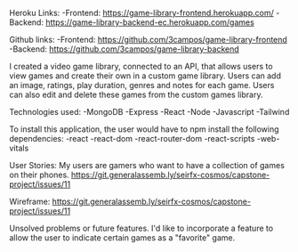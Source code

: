 Heroku Links:
-Frontend: https://game-library-frontend.herokuapp.com/
-Backend: https://game-library-backend-ec.herokuapp.com/games

Github links:
-Frontend: https://github.com/3campos/game-library-frontend
-Backend: https://github.com/3campos/game-library-backend

I created a video game library, connected to an API, that allows users to view games and create their own in a custom game library. Users can add an image, ratings, play duration, genres and notes for each game. Users can also edit and delete these games from the custom games library.


Technologies used:
-MongoDB
-Express
-React
-Node
-Javascript
-Tailwind

To install this application, the user would have to npm install the following dependencies:
-react
-react-dom
-react-router-dom
-react-scripts
-web-vitals

User Stories:
My users are gamers who want to have a collection of games on their phones.
https://git.generalassemb.ly/seirfx-cosmos/capstone-project/issues/11

Wireframe:
https://git.generalassemb.ly/seirfx-cosmos/capstone-project/issues/11

Unsolved problems or future features.
I'd like to incorporate a feature to allow the user to indicate certain games as a "favorite" game.
